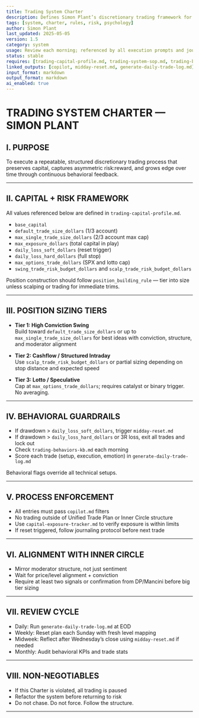 ```yaml
---
title: Trading System Charter  
description: Defines Simon Plant’s discretionary trading framework for capital allocation, risk limits, sizing tiers, and behavioral guardrails  
tags: [system, charter, rules, risk, psychology]  
author: Simon Plant  
last_updated: 2025-05-05  
version: 1.5  
category: system  
usage: Review each morning; referenced by all execution prompts and journaling tools  
status: stable  
requires: [trading-capital-profile.md, trading-system-sop.md, trading-behaviors-kb.md]  
linked_outputs: [copilot, midday-reset.md, generate-daily-trade-log.md]  
input_format: markdown  
output_format: markdown  
ai_enabled: true  
---
```


# TRADING SYSTEM CHARTER — SIMON PLANT

## I. PURPOSE

To execute a repeatable, structured discretionary trading process that preserves capital, captures asymmetric risk:reward, and grows edge over time through continuous behavioral feedback.

---

## II. CAPITAL + RISK FRAMEWORK

All values referenced below are defined in `trading-capital-profile.md`.

- `base_capital`  
- `default_trade_size_dollars` (1/3 account)  
- `max_single_trade_size_dollars` (2/3 account max cap)  
- `max_exposure_dollars` (total capital in play)  
- `daily_loss_soft_dollars` (reset trigger)  
- `daily_loss_hard_dollars` (full stop)  
- `max_options_trade_dollars` (SPX and lotto cap)  
- `swing_trade_risk_budget_dollars` and `scalp_trade_risk_budget_dollars`  

Position construction should follow `position_building_rule` — tier into size unless scalping or trading for immediate trims.

---

## III. POSITION SIZING TIERS

- **Tier 1: High Conviction Swing**  
  Build toward `default_trade_size_dollars` or up to `max_single_trade_size_dollars` for best ideas with conviction, structure, and moderator alignment

- **Tier 2: Cashflow / Structured Intraday**  
  Use `scalp_trade_risk_budget_dollars` or partial sizing depending on stop distance and expected speed

- **Tier 3: Lotto / Speculative**  
  Cap at `max_options_trade_dollars`; requires catalyst or binary trigger. No averaging.

---

## IV. BEHAVIORAL GUARDRAILS

- If drawdown > `daily_loss_soft_dollars`, trigger `midday-reset.md`  
- If drawdown > `daily_loss_hard_dollars` or 3R loss, exit all trades and lock out  
- Check `trading-behaviors-kb.md` each morning  
- Score each trade (setup, execution, emotion) in `generate-daily-trade-log.md`

Behavioral flags override all technical setups.

---

## V. PROCESS ENFORCEMENT

- All entries must pass `copilot.md` filters  
- No trading outside of Unified Trade Plan or Inner Circle structure  
- Use `capital-exposure-tracker.md` to verify exposure is within limits  
- If reset triggered, follow journaling protocol before next trade

---

## VI. ALIGNMENT WITH INNER CIRCLE

- Mirror moderator structure, not just sentiment  
- Wait for price/level alignment + conviction  
- Require at least two signals or confirmation from DP/Mancini before big tier sizing

---

## VII. REVIEW CYCLE

- Daily: Run `generate-daily-trade-log.md` at EOD  
- Weekly: Reset plan each Sunday with fresh level mapping  
- Midweek: Reflect after Wednesday’s close using `midday-reset.md` if needed  
- Monthly: Audit behavioral KPIs and trade stats

---

## VIII. NON-NEGOTIABLES

- If this Charter is violated, all trading is paused  
- Refactor the system before returning to risk  
- Do not chase. Do not force. Follow the structure.

---